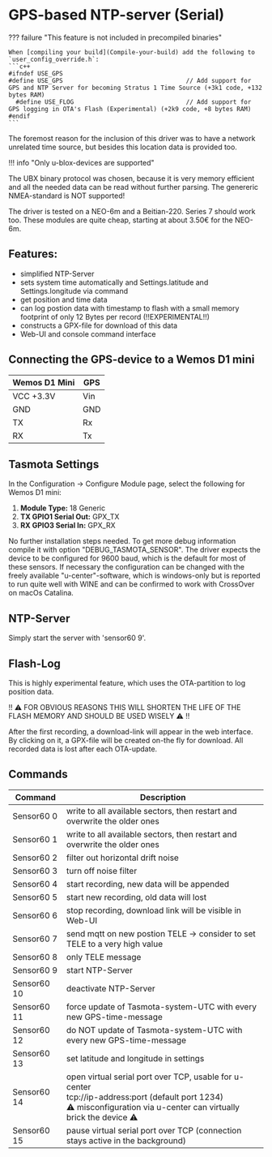 # GPS-based NTP-server (Serial)

??? failure "This feature is not included in precompiled binaries"  

    When [compiling your build](Compile-your-build) add the following to `user_config_override.h`:
    ```c++
    #ifndef USE_GPS
    #define USE_GPS                                  // Add support for GPS and NTP Server for becoming Stratus 1 Time Source (+3k1 code, +132 bytes RAM)
      #define USE_FLOG                               // Add support for GPS logging in OTA's Flash (Experimental) (+2k9 code, +8 bytes RAM)
    #endif
    ```

The foremost reason for the inclusion of this driver was to have a network unrelated time source, but besides this location data is provided  too.  

!!! info "Only u-blox-devices are supported"  

The UBX binary protocol was chosen, because it is very memory efficient and all the needed data can be read without further parsing.  The genereric NMEA-standard is NOT supported!  

The driver is tested on a NEO-6m and a Beitian-220. Series 7 should work too. These modules are quite cheap, starting at about 3.50€ for the NEO-6m.  


## Features:

- simplified NTP-Server
- sets system time automatically and Settings.latitude and Settings.longitude via command
- get position and time data
- can log postion data with timestamp to flash with a small memory footprint of only 12 Bytes per record (!!EXPERIMENTAL!!)
- constructs a GPX-file for download of this data
- Web-UI and console command interface

## Connecting the GPS-device to a Wemos D1 mini

| Wemos D1 Mini  | GPS |
|---|---|
|VCC +3.3V   | Vin|
|GND   | GND|
|TX   |Rx|
|RX   |Tx|

## Tasmota Settings
In the Configuration -> Configure Module page, select the following for Wemos D1 mini:
1. **Module Type:** 18 Generic
2. **TX GPIO1 Serial Out:** GPX_TX
3. **RX GPIO3 Serial In:** GPX_RX

No further installation steps needed. To get more debug information compile it with option "DEBUG_TASMOTA_SENSOR".
The driver expects the device to be configured for 9600 baud, which is the default for most of these sensors.
If necessary the configuration can be changed with the freely available "u-center"-software, which is windows-only but is reported to run quite well with WINE and can be confirmed to work with CrossOver on macOs Catalina.  

## NTP-Server  
Simply start the server with 'sensor60 9'.

## Flash-Log  
This is highly experimental feature, which uses the OTA-partition to log position data.  

!! ⚠️ FOR OBVIOUS REASONS THIS WILL SHORTEN THE LIFE OF THE FLASH MEMORY AND SHOULD BE USED WISELY ⚠️ !!  

After the first recording, a download-link will appear in the web interface. By clicking on it, a GPX-file will be created on-the fly for download. All recorded data is lost after each OTA-update.  

## Commands

| Command | Description |
|---|---|
| Sensor60 0 |   write to all available sectors, then restart and overwrite the older ones |
| Sensor60 1 |   write to all available sectors, then restart and overwrite the older ones |
| Sensor60 2 |   filter out horizontal drift noise |
| Sensor60 3 |   turn off noise filter |
| Sensor60 4 |   start recording, new data will be appended |
| Sensor60 5 |   start new recording, old data will lost |
| Sensor60 6 |   stop recording, download link will be visible in Web-UI |
| Sensor60 7 |   send mqtt on new postion TELE -> consider to set TELE to a very high value |
| Sensor60 8 |   only TELE message |
| Sensor60 9 |   start NTP-Server |
| Sensor60 10 |   deactivate NTP-Server |
| Sensor60 11 |   force update of Tasmota-system-UTC with every new GPS-time-message |
| Sensor60 12 |   do NOT update of Tasmota-system-UTC with every new GPS-time-message |
| Sensor60 13 |   set latitude and longitude in settings |
| Sensor60 14 |   open virtual serial port over TCP, usable for u-center<br>tcp://ip-address:port (default port 1234)<br>⚠️ misconfiguration via u-center can virtually brick the device ⚠️   |
| Sensor60 15 |   pause virtual serial port over TCP  (connection stays active in the background) |
